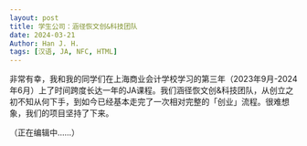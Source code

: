 ```yaml
---
layout: post
title: 学生公司：涵径恢文创&科技团队
date: 2024-03-21
Author: Han J. H.
tags: [汉语, JA, NFC, HTML]
---
```


非常有幸，我和我的同学们在上海商业会计学校学习的第三年（2023年9月-2024年6月）上了时间跨度长达一年的JA课程。我们涵径恢文创&科技团队，从创立之初不知从何下手，到如今已经基本走完了一次相对完整的「创业」流程。很难想象，我们的项目坚持了下来。      

（正在编辑中……）